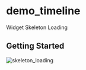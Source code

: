 # demo_timeline

Widget Skeleton Loading

## Getting Started

![skeleton_loading](https://media.giphy.com/media/L0MXxzxtKpYE3bUIgs/giphy.gif)
